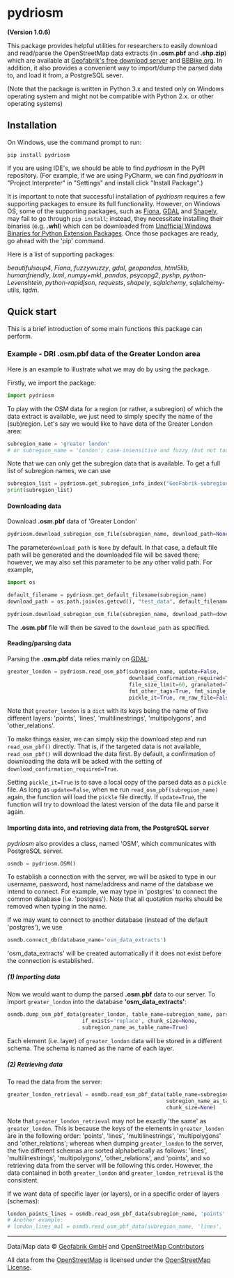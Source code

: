 # pydriosm

**(Version 1.0.6)**

This package provides helpful utilities for researchers to easily download and read/parse the OpenStreetMap data extracts (in **.osm.pbf** and **.shp.zip**) which are available at [Geofabrik's free download server](https://download.geofabrik.de/) and [BBBike.org](https://www.bbbike.org/). In addition, it also provides a convenient way to import/dump the parsed data to, and load it from, a PostgreSQL sever. 

(Note that the package is written in Python 3.x and tested only on Windows operating system and might not be compatible with Python 2.x. or other operating systems)



## Installation

On Windows, use the command prompt to run:

```
pip install pydriosm
```

If you are using IDE's, we should be able to find *pydriosm* in the PyPI repository. (For example, if we are using PyCharm, we can find *pydriosm* in "Project Interpreter" in "Settings" and install click "Install Package".)

It is important to note that successful installation of *pydriosm* requires a few supporting packages to ensure its full functionality. However, on Windows OS, some of the supporting packages, such as [Fiona](https://pypi.org/project/Fiona/), [GDAL](https://pypi.org/project/GDAL/) and [Shapely](https://pypi.org/project/Shapely/), may fail to go through `pip install`; instead, they necessitate installing their binaries (e.g. **.whl**) which can be downloaded from [Unofficial Windows Binaries for Python Extension Packages](https://www.lfd.uci.edu/~gohlke/pythonlibs/). Once those packages are ready, go ahead with the 'pip' command. 

Here is a list of supporting packages:

*beautifulsoup4*, *Fiona*, *fuzzywuzzy*, *gdal*, *geopandas*, *html5lib*, *humanfriendly*, *lxml*, *numpy+mkl*, *pandas*, *psycopg2*, *pyshp*, *python-Levenshtein*, *python-rapidjson*, *requests*, *shapely*, *sqlalchemy*, sqlalchemy-utils, *tqdm*. 



## Quick start

This is a brief introduction of some main functions this package can perform.

### Example - DRI .osm.pbf data of the Greater London area

Here is an example to illustrate what we may do by using the package. 

Firstly, we import the package: 

```python
import pydriosm
```

To play with the OSM data for a region (or rather, a subregion) of which the data extract is available, we just need to simply specify the name of the (sub)region. Let's say we would like to have data of the Greater London area:

```python
subregion_name = 'greater london'  
# or subregion_name = 'London'; case-insensitive and fuzzy (but not toooo... fuzzy)
```

Note that we can only get the subregion data that is available. To get a full list of subregion names, we can use

```python
subregion_list = pydriosm.get_subregion_info_index("GeoFabrik-subregion-name-list")
print(subregion_list)
```



#### Downloading data

Download **.osm.pbf** data of 'Greater London'

```python
pydriosm.download_subregion_osm_file(subregion_name, download_path=None)
```

The parameter`download_path` is `None` by default. In that case, a default file path will be generated and the downloaded file will be saved there; however, we may also set this parameter to be any other valid path. For example, 

```python
import os

default_filename = pydriosm.get_default_filename(subregion_name)
download_path = os.path.join(os.getcwd(), "test_data", default_filename)

pydriosm.download_subregion_osm_file(subregion_name, download_path=download_path)
```

The **.osm.pbf** file will then be saved to the `download_path` as specified.



#### Reading/parsing data

Parsing the **.osm.pbf** data relies mainly on [GDAL](https://pypi.org/project/GDAL/):

```python
greater_london = pydriosm.read_osm_pbf(subregion_name, update=False, 
                                       download_confirmation_required=True, 
                                       file_size_limit=60, granulated=True,
                                       fmt_other_tags=True, fmt_single_geom=True, fmt_multi_geom=True, 
                                       pickle_it=True, rm_raw_file=False)
```

Note that `greater_london` is a `dict` with its keys being the name of five different layers: 'points', 'lines', 'multilinestrings', 'multipolygons', and 'other_relations'.

To make things easier, we can simply skip the download step and run `read_osm_pbf()` directly. That is, if the targeted data is not available, `read_osm_pbf()` will download the data first. By default, a confirmation of downloading the data will be asked with the setting of `download_confirmation_required=True`. 

Setting `pickle_it=True` is to save a local copy of the parsed data as a `pickle` file. As long as `update=False`, when we run `read_osm_pbf(subregion_name)` again, the function will load the `pickle` file directly. If `update=True`, the function will try to download the latest version of the data file and parse it again.



#### Importing data into, and retrieving data from, the PostgreSQL server

*pydriosm* also provides a class, named 'OSM', which communicates with PostgreSQL server. 

```python
osmdb = pydriosm.OSM()
```

To establish a connection with the server, we will be asked to type in our username, password, host name/address and name of the database we intend to connect. For example, we may type in 'postgres' to connect the common database (i.e. 'postgres'). Note that all quotation marks should be removed when typing in the name.

If we may want to connect to another database (instead of the default 'postgres'), we use

```python
osmdb.connect_db(database_name='osm_data_extracts')
```

'osm_data_extracts' will be created automatically if it does not exist before the connection is established.



##### (1) Importing data

Now we would want to dump the parsed **.osm.pbf** data to our server. To import `greater_london` into the database **'osm_data_extracts'**:

```python
osmdb.dump_osm_pbf_data(greater_london, table_name=subregion_name, parsed=True, 
                        if_exists='replace', chunk_size=None,
                        subregion_name_as_table_name=True)
```

Each element (i.e. layer) of `greater_london` data will be stored in a different schema. The schema is named as the name of each layer.

##### (2) Retrieving data

To read the data from the server:

```python
greater_london_retrieval = osmdb.read_osm_pbf_data(table_name=subregion_name, parsed=True, 
                                                   subregion_name_as_table_name=True,
                                                   chunk_size=None)
```

Note that `greater_london_retrieval` may not be exactly 'the same' as `greater_london`. This is because the keys of the elements in `greater_london` are in the following order: 'points', 'lines', 'multilinestrings', 'multipolygons' and 'other_relations'; whereas when dumping `greater_london` to the server, the five different schemas are sorted alphabetically as follows: 'lines', 'multilinestrings', 'multipolygons', 'other_relations', and 'points', and so retrieving data from the server will be following this order. However, the data contained in both `greater_london` and `greater_london_retrieval` is the consistent. 

If we want data of specific layer (or layers), or in a specific order of layers (schemas): 

```python
london_points_lines = osmdb.read_osm_pbf_data(subregion_name, 'points', 'lines')
# Another example:
# london_lines_mul = osmdb.read_osm_pbf_data(subregion_name, 'lines', 'multilinestrings')
```



---

Data/Map data © [Geofabrik GmbH](http://www.geofabrik.de/) and [OpenStreetMap Contributors](http://www.openstreetmap.org/) 

All data from the [OpenStreetMap](https://www.openstreetmap.org) is licensed under the [OpenStreetMap License](https://www.openstreetmap.org/copyright). 